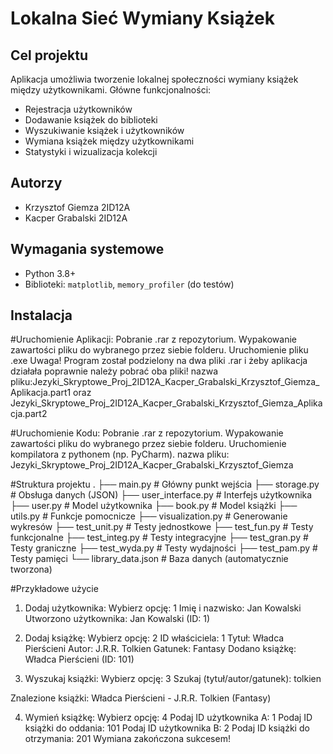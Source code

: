 # Lokalna Sieć Wymiany Książek

## Cel projektu
Aplikacja umożliwia tworzenie lokalnej społeczności wymiany książek między użytkownikami. Główne funkcjonalności:
- Rejestracja użytkowników
- Dodawanie książek do biblioteki
- Wyszukiwanie książek i użytkowników
- Wymiana książek między użytkownikami
- Statystyki i wizualizacja kolekcji

## Autorzy
- Krzysztof Giemza 2ID12A
- Kacper Grabalski 2ID12A

## Wymagania systemowe
- Python 3.8+
- Biblioteki: `matplotlib`, `memory_profiler` (do testów)

## Instalacja
#Uruchomienie Aplikacji:
Pobranie .rar z repozytorium. Wypakowanie zawartości pliku do wybranego przez siebie folderu. Uruchomienie pliku .exe
Uwaga!
Program został podzielony na dwa pliki .rar i żeby aplikacja działała poprawnie należy pobrać oba pliki!
nazwa pliku:Jezyki_Skryptowe_Proj_2ID12A_Kacper_Grabalski_Krzysztof_Giemza_Aplikacja.part1 oraz Jezyki_Skryptowe_Proj_2ID12A_Kacper_Grabalski_Krzysztof_Giemza_Aplikacja.part2

#Uruchomienie Kodu:
Pobranie .rar z repozytorium. Wypakowanie zawartości pliku do wybranego przez siebie folderu. Uruchomienie kompilatora z pythonem (np. PyCharm).
nazwa pliku:
Jezyki_Skryptowe_Proj_2ID12A_Kacper_Grabalski_Krzysztof_Giemza

#Struktura projektu
.
├── main.py              # Główny punkt wejścia
├── storage.py           # Obsługa danych (JSON)
├── user_interface.py    # Interfejs użytkownika
├── user.py              # Model użytkownika
├── book.py              # Model książki
├── utils.py             # Funkcje pomocnicze
├── visualization.py     # Generowanie wykresów
├── test_unit.py        # Testy jednostkowe
├── test_fun.py   # Testy funkcjonalne
├── test_integ.py  # Testy integracyjne
├── test_gran.py     # Testy graniczne
├── test_wyda.py  # Testy wydajności
├── test_pam.py       # Testy pamięci
└── library_data.json    # Baza danych (automatycznie tworzona)

#Przykładowe użycie
1. Dodaj użytkownika:
Wybierz opcję: 1
Imię i nazwisko: Jan Kowalski
Utworzono użytkownika: Jan Kowalski (ID: 1)

2. Dodaj książkę:
Wybierz opcję: 2
ID właściciela: 1
Tytuł: Władca Pierścieni
Autor: J.R.R. Tolkien
Gatunek: Fantasy
Dodano książkę: Władca Pierścieni (ID: 101)

3. Wyszukaj książki:
Wybierz opcję: 3
Szukaj (tytuł/autor/gatunek): tolkien

Znalezione książki:
Władca Pierścieni - J.R.R. Tolkien (Fantasy)

4. Wymień książkę:
Wybierz opcję: 4
Podaj ID użytkownika A: 1
Podaj ID książki do oddania: 101
Podaj ID użytkownika B: 2
Podaj ID książki do otrzymania: 201
Wymiana zakończona sukcesem!
